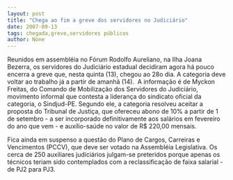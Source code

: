 ```yaml
---
layout: post
title: "Chega ao fim a greve dos servidores no Judiciário"
date: 2007-09-13
tags: chegada,greve,servidores públicos
author: None
---
```

Reunidos em assembl&eacute;ia no F&oacute;rum Rodolfo Aureliano, na Ilha Joana Bezerra, os servidores do Judici&aacute;rio estadual decidiram agora h&aacute; pouco encerra a greve que, nesta quinta (13), chegou ao 28o dia. A categoria deve voltar ao trabalho j&aacute; a partir de amanh&atilde; (14).&nbsp;
A informa&ccedil;&atilde;o &eacute; de Myckon Freitas, do Comando de Mobiliza&ccedil;&atilde;o dos Servidores do Judici&aacute;rio, movimento informal que contesta a lideran&ccedil;a do sindicato oficial da categoria, o Sindjud-PE.
Segundo ele, a categoria resolveu aceitar a proposta do Tribunal de Justi&ccedil;a, que ofereceu abono de 10% a partir de 1 de setembro - a ser incorporado definitivamente aos sal&aacute;rios em fevereiro do ano que vem - e aux&iacute;lio-sa&uacute;de&nbsp;no valor de R$ 220,00 mensais. 

Fica ainda em suspenso a quest&atilde;o do&nbsp;Plano de Cargos, Carreiras e Vencimentos (PCCV), que deve ser votado na Assembl&eacute;ia Legislativa. Os cerca de 250 auxiliares judici&aacute;rios julgam-se preteridos porque apenas os t&eacute;cnicos teriam sido contemplados com&nbsp;a reclassifica&ccedil;&atilde;o de faixa salarial&nbsp;- de PJ2 para PJ3. 